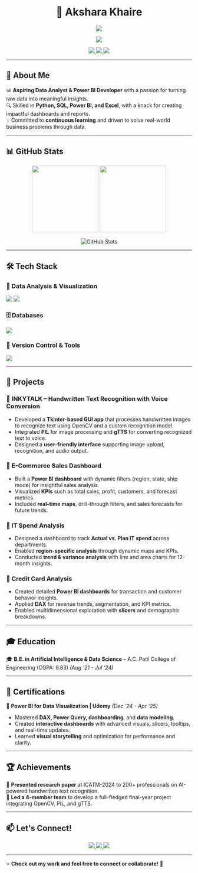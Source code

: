 <h1 align="center"> 🌟 Akshara Khaire </h1>

<p align="center">
  <img src="https://readme-typing-svg.herokuapp.com?font=Fira+Code&weight=600&size=22&pause=1000&color=00FFFF&center=true&vCenter=true&multiline=true&width=650&lines=Data+Analyst+%7C+Power+BI+Developer" />
</p>

<p align="center">
  <img src="https://readme-typing-svg.herokuapp.com?font=Fira+Code&weight=600&size=22&pause=1000&color=00FFFF&center=true&vCenter=true&multiline=true&width=650&lines=Python+%7C+SQL+%7C+PostgreSQL+Enthusiast" />
</p>

<p align="center">
  <a href="https://www.linkedin.com/in/akshara-khaire-a66810213/">
    <img src="https://img.shields.io/badge/LinkedIn-blue?style=for-the-badge&logo=linkedin" />
  </a>
  <a href="https://github.com/Akshara-Khaire">
    <img src="https://img.shields.io/badge/GitHub-black?style=for-the-badge&logo=github" />
  </a>
  <a href="mailto:aksharakhaire.csv@gmail.com">
    <img src="https://img.shields.io/badge/Email-red?style=for-the-badge&logo=gmail" />
  </a>
</p>

---

## 🚀 About Me  
📊 **Aspiring Data Analyst & Power BI Developer** with a passion for turning raw data into meaningful insights.  
🔍 Skilled in **Python, SQL, Power BI, and Excel**, with a knack for creating impactful dashboards and reports.  
💡 Committed to **continuous learning** and driven to solve real-world business problems through data.  

---

## 📊 GitHub Stats  

<p align="center">
  <img src="https://github-readme-stats.vercel.app/api?username=VJ2151&show_icons=true&theme=radical" height="180px">
  <img src="https://github-readme-streak-stats.herokuapp.com/?user=VJ2151&theme=radical" height="180px">
</p>

<p align="center">
  <img src="https://github-profile-summary-cards.vercel.app/api/cards/profile-details?username=VJ2151&theme=radical" alt="GitHub Stats">
</p>

---

## 🛠️ Tech Stack  

### 🧮 Data Analysis & Visualization  
<p align="left">
  <img src="https://skillicons.dev/icons?i=python,excel" />
  <img src="https://img.shields.io/badge/Power%20BI-F2C811?style=for-the-badge&logo=powerbi&logoColor=black" />
</p>

### 🗄️ Databases  
<p align="left">
  <img src="https://skillicons.dev/icons?i=postgresql,mysql" />
</p>

### 📁 Version Control & Tools  
<p align="left">
  <img src="https://skillicons.dev/icons?i=git,github,vscode" />
</p>

---

## 📌 Projects  

### 🔹 INKYTALK – Handwritten Text Recognition with Voice Conversion  
- Developed a **Tkinter-based GUI app** that processes handwritten images to recognize text using OpenCV and a custom recognition model.  
- Integrated **PIL** for image processing and **gTTS** for converting recognized text to voice.  
- Designed a **user-friendly interface** supporting image upload, recognition, and audio output.  

### 🔹 E-Commerce Sales Dashboard  
- Built a **Power BI dashboard** with dynamic filters (region, state, ship mode) for insightful sales analysis.  
- Visualized **KPIs** such as total sales, profit, customers, and forecast metrics.  
- Included **real-time maps**, drill-through filters, and sales forecasts for future trends.  

### 🔹 IT Spend Analysis  
- Designed a dashboard to track **Actual vs. Plan IT spend** across departments.  
- Enabled **region-specific analysis** through dynamic maps and KPIs.  
- Conducted **trend & variance analysis** with line and area charts for 12-month insights.  

### 🔹 Credit Card Analysis  
- Created detailed **Power BI dashboards** for transaction and customer behavior insights.  
- Applied **DAX** for revenue trends, segmentation, and KPI metrics.  
- Enabled multidimensional exploration with **slicers** and demographic breakdowns.  

---

## 🎓 Education  
🎓 **B.E. in Artificial Intelligence & Data Science** – A.C. Patil College of Engineering (CGPA: 6.83) *(Aug ‘21 - Jul ‘24)*  

---

## 📜 Certifications  
📜 **Power BI for Data Visualization | Udemy** *(Dec ‘24 - Apr ‘25)*  
- Mastered **DAX, Power Query, dashboarding**, and **data modeling**.  
- Created **interactive dashboards** with advanced visuals, slicers, tooltips, and real-time updates.  
- Learned **visual storytelling** and optimization for performance and clarity.

---

## 🏆 Achievements  
🏅 **Presented research paper** at ICATM-2024 to 200+ professionals on AI-powered handwritten text recognition.  
🏅 **Led a 4-member team** to develop a full-fledged final-year project integrating OpenCV, PIL, and gTTS.

---

## 📫 Let's Connect!  

<p align="center">
  <a href="https://www.linkedin.com/in/akshara-khaire-a66810213/">
    <img src="https://img.shields.io/badge/LinkedIn-blue?style=for-the-badge&logo=linkedin" />
  </a>
  <a href="https://github.com/Akshara-Khaire">
    <img src="https://img.shields.io/badge/GitHub-black?style=for-the-badge&logo=github" />
  </a>
  <a href="mailto:aksharakhaire.csv@gmail.com">
    <img src="https://img.shields.io/badge/Email-red?style=for-the-badge&logo=gmail" />
  </a>
</p>

---

⭐ **Check out my work and feel free to connect or collaborate!** 🚀
